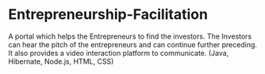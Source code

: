 # Entrepreneurship-Facilitation
A portal which helps the Entrepreneurs to find the investors. The Investors can hear the pitch of the entrepreneurs and can continue further preceding. It also provides a video interaction platform to communicate. (Java, Hibernate, Node.js, HTML, CSS)
